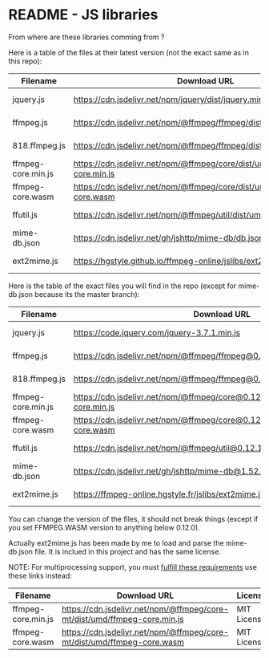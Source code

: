 # README - JS libraries

From where are these libraries comming from ?

Here is a table of the files at their latest version (not the exact same as in this repo):

| Filename | Download URL | License | Project Name |
|---|---|---|---|
| jquery.js | https://cdn.jsdelivr.net/npm/jquery/dist/jquery.min.js | MIT License | [jQuery](https://github.com/jquery/jquery) |
| ffmpeg.js | https://cdn.jsdelivr.net/npm/@ffmpeg/ffmpeg/dist/umd/ffmpeg.js | MIT License | [FFMPEG.WASM](https://github.com/ffmpegwasm/ffmpeg.wasm) |
| 818.ffmpeg.js | https://cdn.jsdelivr.net/npm/@ffmpeg/ffmpeg/dist/umd/814.ffmpeg.js | MIT License | [FFMPEG.WASM](https://github.com/ffmpegwasm/ffmpeg.wasm) |
| ffmpeg-core.min.js | https://cdn.jsdelivr.net/npm/@ffmpeg/core/dist/umd/ffmpeg-core.min.js | MIT License | [FFMPEG.WASM](https://github.com/ffmpegwasm/ffmpeg.wasm) |
| ffmpeg-core.wasm | https://cdn.jsdelivr.net/npm/@ffmpeg/core/dist/umd/ffmpeg-core.wasm | MIT License | [FFMPEG.WASM](https://github.com/ffmpegwasm/ffmpeg.wasm) |
| ffutil.js | https://cdn.jsdelivr.net/npm/@ffmpeg/util/dist/umd/index.js | MIT License | [FFMPEG.WASM](https://github.com/ffmpegwasm/ffmpeg.wasm) |
| mime-db.json | https://cdn.jsdelivr.net/gh/jshttp/mime-db/db.json | MIT License | [MIME-DB](https://github.com/jshttp/mime-db) |
| ext2mime.js | https://hgstyle.github.io/ffmpeg-online/jslibs/ext2mime.js | MIT License | [FFMPEG-ONLINE](https://github.com/HGStyle/ffmpeg-online) |

Here is the table of the exact files you will find in the repo (except for mime-db.json because its the master branch):

| Filename | Download URL | License | Project Name |
|---|---|---|---|
| jquery.js | https://code.jquery.com/jquery-3.7.1.min.js | MIT License | [jQuery](https://github.com/jquery/jquery) |
| ffmpeg.js | https://cdn.jsdelivr.net/npm/@ffmpeg/ffmpeg@0.12.7/dist/umd/ffmpeg.js | MIT License | [FFMPEG.WASM](https://github.com/ffmpegwasm/ffmpeg.wasm) |
| 818.ffmpeg.js | https://cdn.jsdelivr.net/npm/@ffmpeg/ffmpeg@0.12.7/dist/umd/814.ffmpeg.js | MIT License | [FFMPEG.WASM](https://github.com/ffmpegwasm/ffmpeg.wasm) |
| ffmpeg-core.min.js | https://cdn.jsdelivr.net/npm/@ffmpeg/core@0.12.4/dist/umd/ffmpeg-core.min.js | MIT License | [FFMPEG.WASM](https://github.com/ffmpegwasm/ffmpeg.wasm) |
| ffmpeg-core.wasm | https://cdn.jsdelivr.net/npm/@ffmpeg/core@0.12.4/dist/umd/ffmpeg-core.wasm | MIT License | [FFMPEG.WASM](https://github.com/ffmpegwasm/ffmpeg.wasm) |
| ffutil.js | https://cdn.jsdelivr.net/npm/@ffmpeg/util@0.12.1/dist/umd/index.js | MIT License | [FFMPEG.WASM](https://github.com/ffmpegwasm/ffmpeg.wasm) |
| mime-db.json | https://cdn.jsdelivr.net/gh/jshttp/mime-db@1.52.0/db.json | MIT License | [MIME-DB](https://github.com/jshttp/mime-db) |
| ext2mime.js | https://ffmpeg-online.hgstyle.fr/jslibs/ext2mime.js | MIT License | [FFMPEG-ONLINE](https://github.com/HGStyle/ffmpeg-online) |

You can change the version of the files, it should not break things (except if you set FFMPEG.WASM version to anything below 0.12.0).

Actually ext2mime.js has been made by me to load and parse the mime-db.json file. It is inclued in this project and has the same license.

NOTE: For multiprocessing support, you must [fulfill these requirements](https://developer.mozilla.org/en-US/docs/Web/JavaScript/Reference/Global_Objects/SharedArrayBuffer#security_requirements) use these links instead:

| Filename | Download URL | License | Project Name |
|---|---|---|---|
| ffmpeg-core.min.js | https://cdn.jsdelivr.net/npm/@ffmpeg/core-mt/dist/umd/ffmpeg-core.min.js | MIT License | [FFMPEG.WASM](https://github.com/ffmpegwasm/ffmpeg.wasm) |
| ffmpeg-core.wasm | https://cdn.jsdelivr.net/npm/@ffmpeg/core-mt/dist/umd/ffmpeg-core.wasm | MIT License | [FFMPEG.WASM](https://github.com/ffmpegwasm/ffmpeg.wasm) |
